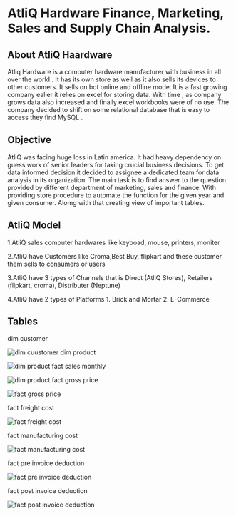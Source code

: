 # AtliQ Hardware Finance, Marketing, Sales and Supply Chain Analysis.


## About AtliQ Haardware
Atliq Hardware is a computer hardware manufacturer with business in all over the world . It has its own store as well as it also sells its devices to other customers. It sells on bot online and offline mode. It is a fast growing company ealier it relies on excel for storing data. With time , as company grows data also increased and finally excel workbooks were of no use. The company decided to shift on some relational database that is easy to access they find MySQL .

## Objective
AtliQ was facing huge loss in Latin america. It had heavy dependency on guess work of senior leaders for taking crucial business decisions. To get data informed decision it decided to assignee a dedicated team for data analysis in its organization. 
 The main task is to find answer to the question provided by different department of marketing, sales and finance. With providing store procedure to automate the function for the given year and given consumer. Alomg with that creating view of important tables. 

## AtliQ Model

1.AtliQ sales computer hardwares like keyboad, mouse, printers, moniter 

2.AtliQ have Customers like Croma,Best Buy, flipkart and these customer them sells to consumers or users

3.AtliQ have 3 types of Channels that is Direct (AtliQ Stores), Retailers (flipkart, croma), Distributer (Neptune)

4.AtliQ have 2 types of Platforms 1. Brick and Mortar 2. E-Commerce

## Tables
dim customer

![dim cuustomer](https://github.com/user-attachments/assets/cc657b92-365e-4a56-a4da-2b12cff4913b)
dim product

![dim product](https://github.com/user-attachments/assets/3dcac5d9-b845-4324-8ae7-ecafeea2d290)
fact sales monthly

![dim product](https://github.com/user-attachments/assets/9964f6d1-09fe-436b-bf5c-038dfd4667db)
fact gross price

![fact gross price](https://github.com/user-attachments/assets/072648eb-241c-40ca-b1d1-7d04f99a0316)

fact freight cost

![fact freight cost ](https://github.com/user-attachments/assets/abf578b8-b10f-4071-97f4-6e01e5be1e0d)

fact manufacturing cost

![fact manufacturing cost](https://github.com/user-attachments/assets/772786e8-de66-480e-8b94-2b415121baa9)

fact pre invoice deduction

![fact pre invoice deduction](https://github.com/user-attachments/assets/c6da5c62-270b-48d5-8d0a-7ce240d5a234)

fact post invoice deduction

![fact post invoice deduction](https://github.com/user-attachments/assets/5be6c694-f2e8-416e-afca-5ad5e863d712)







